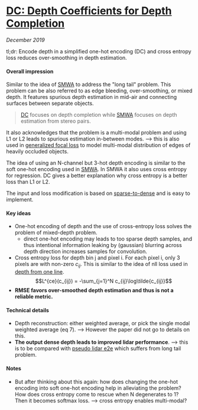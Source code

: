 # [DC: Depth Coefficients for Depth Completion](https://arxiv.org/abs/1903.05421) 

_December 2019_

tl;dr: Encode depth in a simplified one-hot encoding (DC) and cross entropy loss reduces over-smoothing in depth estimation.

#### Overall impression
Similar to the idea of [SMWA](smwa.md) to address the "long tail" problem. This problem can be also referred to as edge bleeding, over-smoothing, or mixed depth. It features spurious depth estimation in mid-air and connecting surfaces between separate objects. 

> [DC](depth_coeff.md) focuses on depth completion while [SMWA](smwa.md) focuses on depth estimation from stereo pairs.

It also acknowledges that the problem is a multi-modal problem and using L1 or L2 leads to spurious estimation in-between modes. --> this is also used in [generalized focal loss](gfocal.md) to model multi-modal distribution of edges of heavily occluded objects. 

The idea of using an N-channel but 3-hot depth encoding is similar to the soft one-hot encoding used in [SMWA](smwa.md). In SMWA it also uses cross entropy for regression. DC gives a better explanation why cross entropy is a better loss than L1 or L2.

The input and loss modification is based on [sparse-to-dense](sparse_to_dense.md) and is easy to implement.


#### Key ideas
- One-hot encoding of depth and the use of cross-entropy loss solves the problem of mixed-depth problem.
	- direct one-hot encoding may leads to too sparse depth samples, and thus intentional information leaking by (gaussian) blurring across depth direction increases samples for convolution.
- Cross entropy loss for depth bin j and pixel i. For each pixel i, only 3 pixels are with non-zero $c_{ij}$. This is similar to the idea of nll loss used in [depth from one line](depth_from_one_line.md).
	$$L^{ce}(c_{ij}) = -\sum_{j=1}^N c_{ij}\log\tilde{c_{ij}}$$
- **RMSE favors over-smoothed depth estimation and thus is not a reliable metric.**

#### Technical details
- Depth reconstruction: either weighted average, or pick the single modal weighted average (eq 7). --> However the paper did not go to details on this.
- **The output dense depth leads to improved lidar performance**. --> this is to be compared with [pseudo lidar e2e](pseudo_lidar_e2e.md) which suffers from long tail problem.

#### Notes
- But after thinking about this again: how does changing the one-hot encoding into soft one-hot encoding help in alleviating the problem? How does cross entropy come to rescue when N degenerates to 1? Then it becomes softmax loss. --> cross entropy enables multi-modal?

